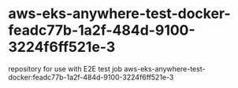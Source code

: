 # aws-eks-anywhere-test-docker-feadc77b-1a2f-484d-9100-3224f6ff521e-3
repository for use with E2E test job aws-eks-anywhere-test-docker:feadc77b-1a2f-484d-9100-3224f6ff521e-3
